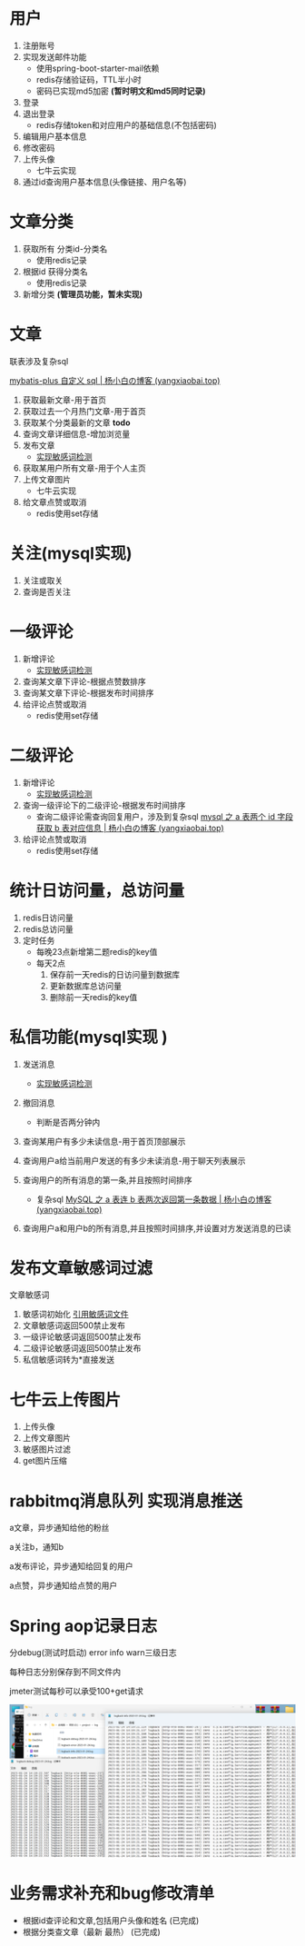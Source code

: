 # 用户
1. 注册账号
2. 实现发送邮件功能
    * 使用spring-boot-starter-mail依赖
    * redis存储验证码，TTL半小时
    * 密码已实现md5加密 **(暂时明文和md5同时记录)**
3. 登录
4. 退出登录
    * redis存储token和对应用户的基础信息(不包括密码)
5. 编辑用户基本信息
6. 修改密码
7. 上传头像
    * 七牛云实现
8. 通过id查询用户基本信息(头像链接、用户名等)

# 文章分类
1. 获取所有 分类id-分类名
    * 使用redis记录
2. 根据id 获得分类名
    * 使用redis记录
3. 新增分类 **(管理员功能，暂未实现)**


# 文章

联表涉及复杂sql

[mybatis-plus 自定义 sql | 杨小白の博客 (yangxiaobai.top)](https://yangxiaobai.top/2023/01/09/%E9%A1%B9%E7%9B%AE/mybatis-plus%E8%87%AA%E5%AE%9A%E4%B9%89sql/)

1. 获取最新文章-用于首页
2. 获取过去一个月热门文章-用于首页
3. 获取某个分类最新的文章 **todo**
4. 查询文章详细信息-增加浏览量
5. 发布文章
    * [实现敏感词检测](#jump)
6. 获取某用户所有文章-用于个人主页
7. 上传文章图片
    * 七牛云实现
8. 给文章点赞或取消
    * redis使用set存储

# 关注(mysql实现)
1. 关注或取关
2. 查询是否关注

# 一级评论
1. 新增评论
    * [实现敏感词检测](#jump)
2. 查询某文章下评论-根据点赞数排序
3. 查询某文章下评论-根据发布时间排序
4. 给评论点赞或取消
    * redis使用set存储

# 二级评论
1. 新增评论
    * [实现敏感词检测](#jump)
2. 查询一级评论下的二级评论-根据发布时间排序
    * 查询二级评论需查询回复用户，涉及到复杂sql
    [mysql 之 a 表两个 id 字段获取 b 表对应信息 | 杨小白の博客 (yangxiaobai.top)](https://yangxiaobai.top/2023/01/10/%E9%A1%B9%E7%9B%AE/MySQL%E4%B9%8Ba%E8%A1%A8%E7%9A%84%E4%B8%A4%E4%B8%AAId%E5%88%86%E5%88%AB%E8%8E%B7%E5%8F%96b%E8%A1%A8%E4%B8%AD%E5%AF%B9%E5%BA%94%E4%BF%A1%E6%81%AF/)
3. 给评论点赞或取消
    * redis使用set存储


# 统计日访问量，总访问量
1. redis日访问量
2. redis总访问量
3. 定时任务
    * 每晚23点新增第二题redis的key值
    * 每天2点
        1. 保存前一天redis的日访问量到数据库
        2. 更新数据库总访问量
        3. 删除前一天redis的key值


# 私信功能(mysql实现 )
1. 发送消息
    * [实现敏感词检测](#jump)
2. 撤回消息
    * 判断是否两分钟内
3. 查询某用户有多少未读信息-用于首页顶部展示
4. 查询用户a给当前用户发送的有多少未读消息-用于聊天列表展示
5. 查询用户的所有消息的第一条,并且按照时间排序
    * 复杂sql
    [MySQL 之 a 表连 b 表两次返回第一条数据 | 杨小白の博客 (yangxiaobai.top)](https://yangxiaobai.top/2023/01/13/%E9%A1%B9%E7%9B%AE/MySQL%E4%B9%8Ba%E8%A1%A8%E8%BF%9Eb%E8%A1%A8%E4%B8%A4%E6%AC%A1%E8%BF%94%E5%9B%9E%E7%AC%AC%E4%B8%80%E6%9D%A1%E6%95%B0%E6%8D%AE/)

6. 查询用户a和用户b的所有消息,并且按照时间排序,并设置对方发送消息的已读

# 发布文章敏感词过滤

<span id="jump">文章敏感词</span> 

1. 敏感词初始化 [引用敏感词文件](https://raw.githubusercontent.com/importcjj/sensitive/master/dict/dict.txt)
2. 文章敏感词返回500禁止发布
3. 一级评论敏感词返回500禁止发布
4. 二级评论敏感词返回500禁止发布
5. 私信敏感词转为*直接发送

# 七牛云上传图片

1. 上传头像
2. 上传文章图片
3. 敏感图片过滤
4. get图片压缩

# rabbitmq消息队列 实现消息推送

a文章，异步通知给他的粉丝

a关注b，通知b

a发布评论，异步通知给回复的用户

a点赞，异步通知给点赞的用户

# Spring aop记录日志

分debug(测试时启动) error info warn三级日志

每种日志分别保存到不同文件内

jmeter测试每秒可以承受100+get请求

![jmeter测试时日志图片](image/log.png)

# 业务需求补充和bug修改清单

- 根据id查评论和文章,包括用户头像和姓名   (已完成)
- 根据分类查文章（最新 最热）           (已完成)